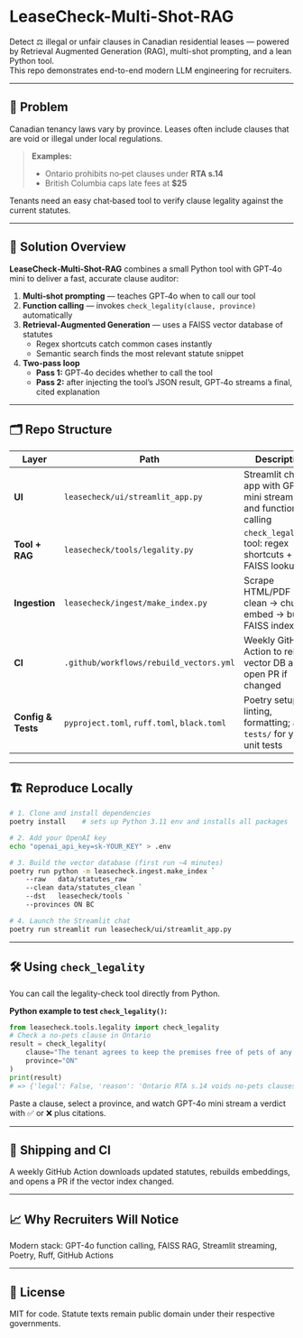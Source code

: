 # LeaseCheck-Multi-Shot-RAG

Detect ⚖️ illegal or unfair clauses in Canadian residential leases — powered by Retrieval Augmented Generation (RAG), multi-shot prompting, and a lean Python tool.  
This repo demonstrates end-to-end modern LLM engineering for recruiters.

---

## 🛑 Problem

Canadian tenancy laws vary by province. Leases often include clauses that are void or illegal under local regulations.

> **Examples:**  
> - Ontario prohibits no‑pet clauses under **RTA s.14**  
> - British Columbia caps late fees at **$25**  

Tenants need an easy chat‑based tool to verify clause legality against the current statutes.

---

## 🧩 Solution Overview

**LeaseCheck‑Multi‑Shot‑RAG** combines a small Python tool with GPT‑4o mini to deliver a fast, accurate clause auditor:

1. **Multi‑shot prompting** — teaches GPT‑4o when to call our tool  
2. **Function calling** — invokes `check_legality(clause, province)` automatically  
3. **Retrieval‑Augmented Generation** — uses a FAISS vector database of statutes  
    - Regex shortcuts catch common cases instantly  
    - Semantic search finds the most relevant statute snippet  
4. **Two‑pass loop**  
    - **Pass 1:** GPT‑4o decides whether to call the tool  
    - **Pass 2:** after injecting the tool’s JSON result, GPT‑4o streams a final, cited explanation  

---

## 🗂️ Repo Structure

| Layer             | Path                                         | Description                                 |
|-------------------|----------------------------------------------|---------------------------------------------|
| **UI**            | `leasecheck/ui/streamlit_app.py`             | Streamlit chat app with GPT‑4o mini streaming and function calling  |
| **Tool + RAG**    | `leasecheck/tools/legality.py`               | `check_legality()` tool: regex shortcuts + FAISS lookup              |
| **Ingestion**     | `leasecheck/ingest/make_index.py`            | Scrape HTML/PDF → clean → chunk → embed → build FAISS index         |
| **CI**            | `.github/workflows/rebuild_vectors.yml`      | Weekly GitHub Action to rebuild vector DB and open PR if changed    |
| **Config & Tests**| `pyproject.toml`, `ruff.toml`, `black.toml`  | Poetry setup, linting, formatting; add `tests/` for your unit tests |

---

## 🏗️ Reproduce Locally

```bash
# 1. Clone and install dependencies
poetry install    # sets up Python 3.11 env and installs all packages

# 2. Add your OpenAI key
echo "openai_api_key=sk‑YOUR_KEY" > .env

# 3. Build the vector database (first run ~4 minutes)
poetry run python -m leasecheck.ingest.make_index `
    --raw   data/statutes_raw `
    --clean data/statutes_clean `
    --dst   leasecheck/tools `
    --provinces ON BC

# 4. Launch the Streamlit chat
poetry run streamlit run leasecheck/ui/streamlit_app.py
```

---

## 🛠️ Using `check_legality`

You can call the legality-check tool directly from Python.

**Python example to test `check_legality()`:**

```python
from leasecheck.tools.legality import check_legality
# Check a no‑pets clause in Ontario
result = check_legality(
    clause="The tenant agrees to keep the premises free of pets of any kind.",
    province="ON"
)
print(result)
# => {'legal': False, 'reason': 'Ontario RTA s.14 voids no‑pets clauses.', 'source_id': 'ON_RTA_014'}
```

Paste a clause, select a province, and watch GPT-4o mini stream a verdict with ✅ or ❌ plus citations.

---

## 🚀 Shipping and CI

A weekly GitHub Action downloads updated statutes, rebuilds embeddings, and opens a PR if the vector index changed.

---

## 📈 Why Recruiters Will Notice

Modern stack: GPT-4o function calling, FAISS RAG, Streamlit streaming, Poetry, Ruff, GitHub Actions

---

## 📜 License

MIT for code. Statute texts remain public domain under their respective governments.